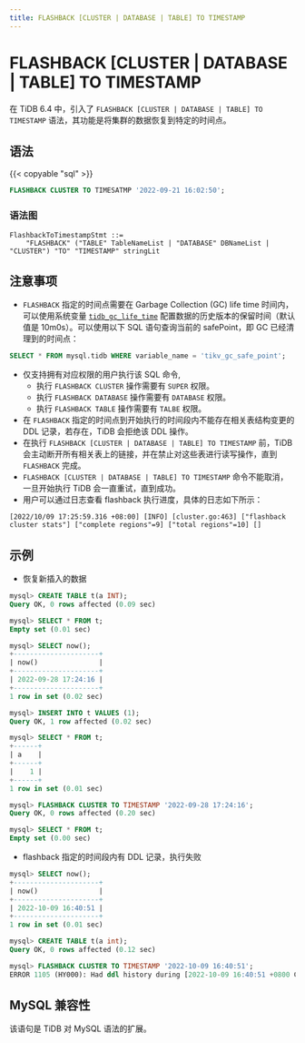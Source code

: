 ```yaml
---
title: FLASHBACK [CLUSTER | DATABASE | TABLE] TO TIMESTAMP
---
```


# FLASHBACK [CLUSTER | DATABASE | TABLE] TO TIMESTAMP

在 TiDB 6.4 中，引入了 `FLASHBACK [CLUSTER | DATABASE | TABLE] TO TIMESTAMP` 语法，其功能是将集群的数据恢复到特定的时间点。

## 语法

{{< copyable "sql" >}}

```sql
FLASHBACK CLUSTER TO TIMESATMP '2022-09-21 16:02:50';
```

### 语法图

```ebnf+diagram
FlashbackToTimestampStmt ::=
    "FLASHBACK" ("TABLE" TableNameList | "DATABASE" DBNameList | "CLUSTER") "TO" "TIMESTAMP" stringLit
```

## 注意事项

* `FLASHBACK` 指定的时间点需要在 Garbage Collection (GC) life time 时间内，可以使用系统变量 [`tidb_gc_life_time`](/system-variables.md#tidb_gc_life_time-从-v50-版本开始引入) 配置数据的历史版本的保留时间（默认值是 10m0s）。可以使用以下 SQL 语句查询当前的 safePoint，即 GC 已经清理到的时间点：

```sql
SELECT * FROM mysql.tidb WHERE variable_name = 'tikv_gc_safe_point';
```

* 仅支持拥有对应权限的用户执行该 SQL 命令,
    * 执行 `FLASHBACK CLUSTER` 操作需要有 `SUPER` 权限。
    * 执行 `FLASHBACK DATABASE` 操作需要有 `DATABASE` 权限。
    * 执行 `FLASHBACK TABLE` 操作需要有 `TALBE` 权限。
* 在 `FLASHBACK` 指定的时间点到开始执行的时间段内不能存在相关表结构变更的 DDL 记录，若存在，TiDB 会拒绝该 DDL 操作。
* 在执行 `FLASHBACK [CLUSTER | DATABASE | TABLE] TO TIMESTAMP` 前，TiDB 会主动断开所有相关表上的链接，并在禁止对这些表进行读写操作，直到 `FLASHBACK` 完成。
* `FLASHBACK [CLUSTER | DATABASE | TABLE] TO TIMESTAMP` 命令不能取消，一旦开始执行 TiDB 会一直重试，直到成功。
* 用户可以通过日志查看 flashback 执行进度，具体的日志如下所示：

```
[2022/10/09 17:25:59.316 +08:00] [INFO] [cluster.go:463] ["flashback cluster stats"] ["complete regions"=9] ["total regions"=10] []
```

## 示例

* 恢复新插入的数据

```sql
mysql> CREATE TABLE t(a INT);
Query OK, 0 rows affected (0.09 sec)

mysql> SELECT * FROM t;
Empty set (0.01 sec)

mysql> SELECT now();
+---------------------+
| now()               |
+---------------------+
| 2022-09-28 17:24:16 |
+---------------------+
1 row in set (0.02 sec)

mysql> INSERT INTO t VALUES (1);
Query OK, 1 row affected (0.02 sec)

mysql> SELECT * FROM t;
+------+
| a    |
+------+
|    1 |
+------+
1 row in set (0.01 sec)

mysql> FLASHBACK CLUSTER TO TIMESTAMP '2022-09-28 17:24:16';
Query OK, 0 rows affected (0.20 sec)

mysql> SELECT * FROM t;
Empty set (0.00 sec)
```

* flashback 指定的时间段内有 DDL 记录，执行失败

```sql
mysql> SELECT now();
+---------------------+
| now()               |
+---------------------+
| 2022-10-09 16:40:51 |
+---------------------+
1 row in set (0.01 sec)

mysql> CREATE TABLE t(a int);
Query OK, 0 rows affected (0.12 sec)

mysql> FLASHBACK CLUSTER TO TIMESTAMP '2022-10-09 16:40:51';
ERROR 1105 (HY000): Had ddl history during [2022-10-09 16:40:51 +0800 CST, now), can't do flashback
```

## MySQL 兼容性

该语句是 TiDB 对 MySQL 语法的扩展。
